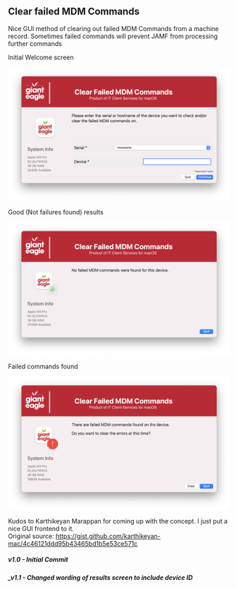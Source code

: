 ## Clear failed MDM Commands


Nice GUI method of clearing out failed MDM Commands from a machine record.  Sometimes failed commands will prevent JAMF from processing further commands

Initial Welcome screen

![](/ClearFailedMDM/ClearFailedMDM_welcome.png)

Good (Not failures found) results

![](/ClearFailedMDM/ClearFailedMDM_good.png)

Failed commands found

![](/ClearFailedMDM/ClearFailedMDM_fail.png)

Kudos to Karthikeyan Marappan for coming up with the concept.  I just put a nice GUI frontend to it.  
Original source: https://gist.github.com/karthikeyan-mac/4c46121ddd95b43465bd1b5e53ce571c

##### _v1.0 - Initial Commit_
##### _v1.1 - Changed wording of results screen to include device ID
